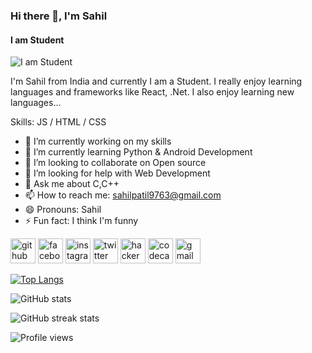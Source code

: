 ### Hi there 👋, I'm  Sahil
#### I am Student
![I am Student](https://camo.githubusercontent.com/4ab57b25efede4ab2efb6a766643fb97b2dff60bfb6ecff341071b024fab4372/68747470733a2f2f6d69726f2e6d656469756d2e636f6d2f6d61782f313434342f312a5a352d6c576b797a635242356168676d3971797876672e706e67)

I'm Sahil from India and currently I am a Student. I really enjoy learning languages and frameworks like React, .Net. I also enjoy learning new languages...

Skills:  JS / HTML / CSS

- 🔭 I’m currently working on my skills 
- 🌱 I’m currently learning Python & Android Development 
- 👯 I’m looking to collaborate on Open source 
- 🤔 I’m looking for help with Web Development 
- 💬 Ask me about C,C++ 
- 📫 How to reach me: sahilpatil9763@gmail.com  
- 😄 Pronouns: Sahil 
- ⚡ Fun fact: I think I'm funny 


[<img src='https://cdn.jsdelivr.net/npm/simple-icons@3.0.1/icons/github.svg' alt='github' height='40'>](https://github.com/sahilpatil9763)  [<img src='https://cdn.jsdelivr.net/npm/simple-icons@3.0.1/icons/facebook.svg' alt='facebook' height='40'>](https://www.facebook.com/sahilpatil06)  [<img src='https://cdn.jsdelivr.net/npm/simple-icons@3.0.1/icons/instagram.svg' alt='instagram' height='40'>](https://www.instagram.com/_sahil_patil_official_06_/)  [<img src='https://cdn.jsdelivr.net/npm/simple-icons@3.0.1/icons/twitter.svg' alt='twitter' height='40'>](https://twitter.com/sahilpa53227535)  [<img src='https://cdn.jsdelivr.net/npm/simple-icons@3.0.1/icons/hackerearth.svg' alt='hackerearth' height='40'>](https://www.hackerearth.com/http://www.hackerearth.com/@sahilpatil9763)  [<img src='https://cdn.jsdelivr.net/npm/simple-icons@3.0.1/icons/codecademy.svg' alt='codecademy' height='40'>](https://www.codecademy.com/sahilpatil8785867925)  [<img src='https://cdn.jsdelivr.net/npm/simple-icons@3.0.1/icons/gmail.svg' alt='gmail' height='40'>](sahilpatil9763@gmail.com )  

[![Top Langs](https://github-readme-stats.vercel.app/api/top-langs/?username=sahilpatil9763)](https://github.com/anuraghazra/github-readme-stats)

![GitHub stats](https://github-readme-stats.vercel.app/api?username=sahilpatil9763&show_icons=true)  

![GitHub streak stats](https://github-readme-streak-stats.herokuapp.com/?user=sahilpatil9763)  

![Profile views](https://gpvc.arturio.dev/sahilpatil9763)  
